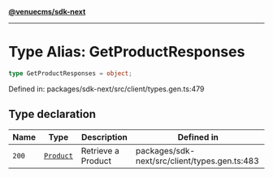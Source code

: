 [**@venuecms/sdk-next**](../Index.md)

***

# Type Alias: GetProductResponses

```ts
type GetProductResponses = object;
```

Defined in: packages/sdk-next/src/client/types.gen.ts:479

## Type declaration

| Name | Type | Description | Defined in |
| ------ | ------ | ------ | ------ |
| <a id="200"></a> `200` | [`Product`](Product.md) | Retrieve a Product | packages/sdk-next/src/client/types.gen.ts:483 |

